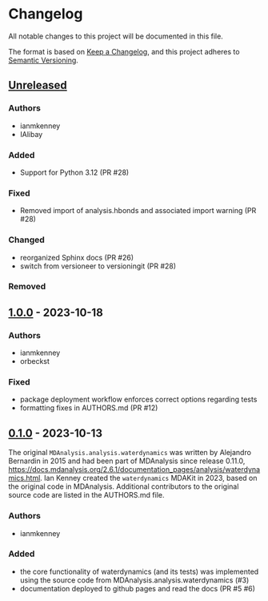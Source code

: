 # Changelog
All notable changes to this project will be documented in this file.

The format is based on [Keep a Changelog](https://keepachangelog.com/en/1.0.0/),
and this project adheres to [Semantic Versioning](https://semver.org/spec/v2.0.0.html).

<!--
The rules for this file:
  * entries are sorted newest-first.
  * summarize sets of changes - don't reproduce every git log comment here.
  * don't ever delete anything.
  * keep the format consistent:
    * do not use tabs but use spaces for formatting
    * 79 char width
    * YYYY-MM-DD date format (following ISO 8601)
  * accompany each entry with github issue/PR number (Issue #xyz)
-->

## [Unreleased]

### Authors
- ianmkenney
- IAlibay

### Added
- Support for Python 3.12 (PR #28)

### Fixed
- Removed import of analysis.hbonds and associated import warning (PR #28)

### Changed
- reorganized Sphinx docs (PR #26)
- switch from versioneer to versioningit (PR #28)

### Removed

## [1.0.0] - 2023-10-18

### Authors
- ianmkenney
- orbeckst

### Fixed
- package deployment workflow enforces correct options regarding tests
- formatting fixes in AUTHORS.md (PR #12)

## [0.1.0] - 2023-10-13

The original `MDAnalysis.analysis.waterdynamics` was written by Alejandro 
Bernardin in 2015 and had been part of MDAnalysis since release 0.11.0,
https://docs.mdanalysis.org/2.6.1/documentation_pages/analysis/waterdynamics.html.
Ian Kenney created the `waterdynamics` MDAKit in 2023, based on the original
code in MDAnalysis. Additional contributors to the original source code are 
listed in the AUTHORS.md file.

### Authors
- ianmkenney

### Added
- the core functionality of waterdynamics (and its tests) was implemented
  using the source code from MDAnalysis.analysis.waterdynamics (#3)
- documentation deployed to github pages and read the docs (PR #5 #6)

[Unreleased]: https://github.com/MDAnalysis/waterdynamics/compare/1.0.0...HEAD
[1.0.0]: https://github.com/MDAnaylsis/waterdynamics/compare/0.1.0...1.0.0
[0.1.0]: https://github.com/MDAnalysis/waterdynamics/releases/tag/0.1.0
